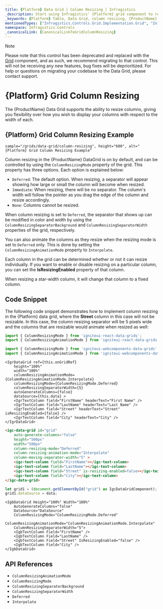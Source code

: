 ```yaml
---
title: {Platform} Data Grid | Column Resizing | Infragistics
_description: Start using Infragistics' {Platform} grid component to resize columns, giving you flexibility over how you wish to display your columns with respect to the width of each. View {ProductName} table demos for more information!
_keywords: {Platform} Table, Data Grid, column resizing, {ProductName}, Infragistics
mentionedTypes: ["Infragistics.Controls.Grid.Implementation.Grid", "Infragistics.Controls.Grid.Implementation.ColumnResizingMode", "Infragistics.Controls.Grid.Implementation.ColumnResizingAnimationMode"]
namespace: Infragistics.Controls
_canonicalLink: {CanonicalLinkToGridColumnResizing}
---
```


<!-- Blazor, WebComponents -->

> [!Note]
Please note that this control has been deprecated and replaced with the [Grid](../data-grid.md) component, and as such, we recommend migrating to that control. This will not be receiving any new features, bug fixes will be deprioritized. For help or questions on migrating your codebase to the Data Grid, please contact support.

<!-- end: Blazor, WebComponents -->

# {Platform} Grid Column Resizing

The {ProductName} Data Grid supports the ability to resize columns, giving you flexibility over how you wish to display your columns with respect to the width of each.

## {Platform} Grid Column Resizing Example


`sample="/grids/data-grid/column-resizing", height="600", alt="{Platform} Grid Column Resizing Example"`



<div class="divider--half"></div>

Column resizing in the {ProductName} DataGrid is on by default, and can be controlled by using the `ColumnResizingMode` property of the grid. This property has three options. Each option is explained below:

- `Deferred`: The default option. When resizing, a separator will appear showing how large or small the column will become when resized.
- `Immediate`: When resizing, there will be no separator. The column's width will follow the pointer as you drag the edge of the column and resize accordingly.
- `None`: Columns cannot be resized.

When column resizing is set to `Deferred`, the separator that shows up can be modified in color and width by using the `ColumnResizingSeparatorBackground` and `ColumnResizingSeparatorWidth` properties of the grid, respectively.

You can also animate the columns as they resize when the resizing mode is set to `Deferred` only. This is done by setting the `ColumnResizingAnimationMode` property to `Interpolate`.

Each column in the grid can be determined whether or not it can resize individually. If you want to enable or disable resizing on a particular column, you can set the <b>IsResizingEnabled</b> property of that column.

When resizing a star-width column, it will change that column to a fixed column.

## Code Snippet

The following code snippet demonstrates how to implement column resizing in the {Platform} data grid, where the <b>Street</b> column in this case will not be resizable. In this case, the column resizing separator will be 5 pixels wide and the columns that are resizable would animate when resized as well:

<!--React-->
```ts
import { ColumnResizingMode } from 'igniteui-react-data-grids';
import { ColumnResizingAnimationMode } from 'igniteui-react-data-grids';
```

<!--WebComponents-->
```ts
import { ColumnResizingMode } from 'igniteui-webcomponents-data-grids';
import { ColumnResizingAnimationMode } from 'igniteui-webcomponents-data-grids';
```

```tsx
<IgrDataGrid ref={this.onGridRef}
    height="100%"
    width="100%"
    columnResizingAnimationMode={ColumnResizingAnimationMode.Interpolate}
    columnResizingMode={ColumnResizingMode.Deferred}
    columnResizingSeparatorWidth={5}
    autoGenerateColumns={false}
    dataSource={this.data} >
    <IgrTextColumn field="FirstName" headerText="First Name" />
    <IgrTextColumn field="LastName" headerText="Last Name" />
    <IgrTextColumn field="Street" headerText="Street" isResizingEnabled={false} />
    <IgrTextColumn field="City" headerText="City" />
</IgrDataGrid>
```

```html
<igc-data-grid id="grid"
    auto-generate-columns="false"
    height="500px"
    width="500px"
    column-resizing-mode="Deferred"
    column-resizing-animation-mode="Interpolate"
    column-moving-separator-width="5" >
    <igc-text-column field="FirstName"></igc-text-column>
    <igc-text-column field="LastName"></igc-text-column>
    <igc-text-column field="Street" is-resizing-enabled=false></igc-text-column>
    <igc-text-column field="City"></igc-text-column>
</igc-data-grid>
```

```ts
let grid1 = (document.getElementById("grid") as IgcDataGridComponent);
grid1.dataSource = data;
```

```razor
<IgbDataGrid Height="100%" Width="100%"
    AutoGenerateColumns="false"
    DataSource="DataSource"
    ColumnResizingMode="ColumnResizingMode.Deferred"
    ColumnResizingAnimationMode="ColumnResizingAnimationMode.Interpolate"
    ColumnResizingSeparatorWidth="5">
    <IgbTextColumn Field="FirstName" />
    <IgbTextColumn Field="LastName" />
    <IgbTextColumn Field="Street" IsResizingEnabled="false" />
    <IgbTextColumn Field="City" />
</IgbDataGrid>
```

## API References

 - `ColumnResizingAnimationMode`
 - `ColumnResizingMode`
 - `ColumnResizingSeparatorBackground`
 - `ColumnResizingSeparatorWidth`
 - `Deferred`
 - `Interpolate`
